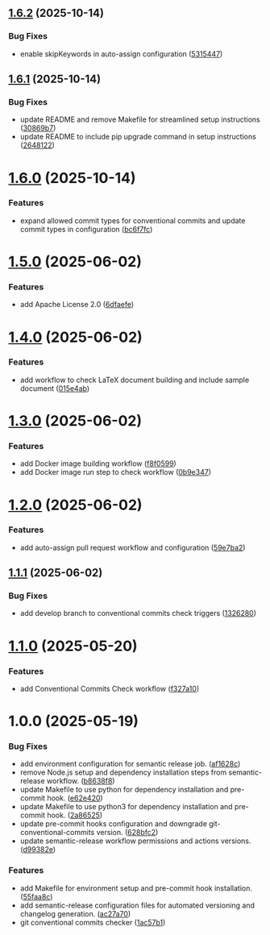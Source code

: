 ## [1.6.2](https://github.com/merendamattia/devops-automation-hub/compare/v1.6.1...v1.6.2) (2025-10-14)


### Bug Fixes

* enable skipKeywords in auto-assign configuration ([5315447](https://github.com/merendamattia/devops-automation-hub/commit/53154475206bf80a0dfca2ee98922ea2c3d90e46))

## [1.6.1](https://github.com/merendamattia/devops-automation-hub/compare/v1.6.0...v1.6.1) (2025-10-14)


### Bug Fixes

* update README and remove Makefile for streamlined setup instructions ([30869b7](https://github.com/merendamattia/devops-automation-hub/commit/30869b7737e19f1f808b5267093c843f4e0e73d0))
* update README to include pip upgrade command in setup instructions ([2648122](https://github.com/merendamattia/devops-automation-hub/commit/2648122e846aa7d23b538738eaab30f47fe24ee9))

# [1.6.0](https://github.com/merendamattia/github-action/compare/v1.5.0...v1.6.0) (2025-10-14)


### Features

* expand allowed commit types for conventional commits and update commit types in configuration ([bc6f7fc](https://github.com/merendamattia/github-action/commit/bc6f7fc357bac85794164f99862c8537cab6b5bd))

# [1.5.0](https://github.com/merendamattia/github-action/compare/v1.4.0...v1.5.0) (2025-06-02)


### Features

* add Apache License 2.0 ([6dfaefe](https://github.com/merendamattia/github-action/commit/6dfaefe04b5b8d16714727163ffa8cd57b73e5a4))

# [1.4.0](https://github.com/merendamattia/github-action/compare/v1.3.0...v1.4.0) (2025-06-02)


### Features

* add workflow to check LaTeX document building and include sample document ([015e4ab](https://github.com/merendamattia/github-action/commit/015e4ab12af9bba63d9c3a599dd5778f16d701d5))

# [1.3.0](https://github.com/merendamattia/github-action/compare/v1.2.0...v1.3.0) (2025-06-02)


### Features

* add Docker image building workflow ([f8f0599](https://github.com/merendamattia/github-action/commit/f8f05996b64c34a1a4023e87cb6f4a7f9f3d9e75))
* add Docker image run step to check workflow ([0b9e347](https://github.com/merendamattia/github-action/commit/0b9e34700d6c31707e49120710a51c777cfd6cd8))

# [1.2.0](https://github.com/merendamattia/github-action/compare/v1.1.1...v1.2.0) (2025-06-02)


### Features

* add auto-assign pull request workflow and configuration ([59e7ba2](https://github.com/merendamattia/github-action/commit/59e7ba20523185fa8e80e04b0687fb0f65a7a91d))

## [1.1.1](https://github.com/merendamattia/github-action/compare/v1.1.0...v1.1.1) (2025-06-02)


### Bug Fixes

* add develop branch to conventional commits check triggers ([1326280](https://github.com/merendamattia/github-action/commit/13262808401768aa594ca0c6cad0a1ce3de016b5))

# [1.1.0](https://github.com/merendamattia/github-action/compare/v1.0.0...v1.1.0) (2025-05-20)


### Features

* add Conventional Commits Check workflow ([f327a10](https://github.com/merendamattia/github-action/commit/f327a10d81c8833b8bd0049c07a6e5bbb225b058))

# 1.0.0 (2025-05-19)


### Bug Fixes

* add environment configuration for semantic release job. ([af1628c](https://github.com/merendamattia/github-action/commit/af1628c4b053aad3f91a795f79cd964ca84419f7))
* remove Node.js setup and dependency installation steps from semantic-release workflow. ([b8638f8](https://github.com/merendamattia/github-action/commit/b8638f8e38662a7bf08811bc82fe98fa3d916981))
* update Makefile to use python for dependency installation and pre-commit hook. ([e62e420](https://github.com/merendamattia/github-action/commit/e62e4209d532e7b1f115eb2d9199a118d1661774))
* update Makefile to use python3 for dependency installation and pre-commit hook. ([2a86525](https://github.com/merendamattia/github-action/commit/2a86525a7b2117bb747d690f7e3be490849b5392))
* update pre-commit hooks configuration and downgrade git-conventional-commits version. ([628bfc2](https://github.com/merendamattia/github-action/commit/628bfc26cc1d58bb585ecf75dad6eb998b1215fc))
* update semantic-release workflow permissions and actions versions. ([d99382e](https://github.com/merendamattia/github-action/commit/d99382e52696deeaf5e4f4f578374d0f6c8b8949))


### Features

* add Makefile for environment setup and pre-commit hook installation. ([55faa8c](https://github.com/merendamattia/github-action/commit/55faa8cd5e762b6cdc03409973b37ed42f79c643))
* add semantic-release configuration files for automated versioning and changelog generation. ([ac27a70](https://github.com/merendamattia/github-action/commit/ac27a70b5707561d0b6e3932f4f287b9e133617f))
* git conventional commits checker ([1ac57b1](https://github.com/merendamattia/github-action/commit/1ac57b1c774020ed50fc921865abce356dd70465))
